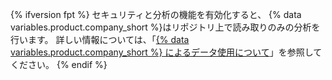 {% ifversion fpt %}
セキュリティと分析の機能を有効化すると、
{% data variables.product.company_short %}はリポジトリ上で読み取りのみの分析を行います。 詳しい情報については、「[{% data variables.product.company_short %} によるデータ使用について](/github/understanding-how-github-uses-and-protects-your-data/about-githubs-use-of-your-data)」を参照してください。
{% endif %}
